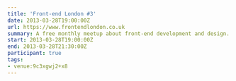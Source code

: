 ```yaml
---
title: 'Front-end London #3'
date: 2013-03-28T19:00:00Z
url: https://www.frontendlondon.co.uk
summary: A free monthly meetup about front-end development and design.
start: 2013-03-28T19:00:00Z
end: 2013-03-28T21:30:00Z
participant: true
tags:
- venue:9c3xgwj2+x8
---
```

